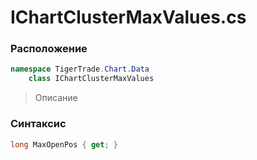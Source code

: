 
# IChartClusterMaxValues.cs
### Расположение
```csharp
namespace TigerTrade.Chart.Data  
    class IChartClusterMaxValues
```

> Описание

### Синтаксис
```csharp
long MaxOpenPos { get; }
```
